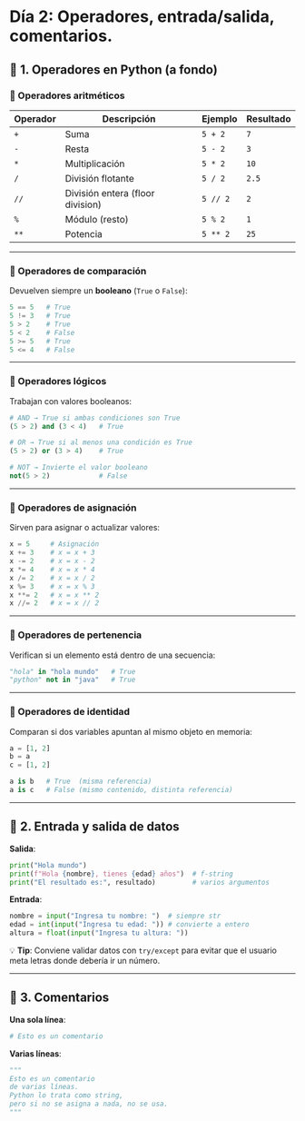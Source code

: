 # Día 2: Operadores, entrada/salida, comentarios.

## 📌 1. Operadores en Python (a fondo)

### 🔹 Operadores aritméticos

| Operador | Descripción                      | Ejemplo  | Resultado |
| -------- | -------------------------------- | -------- | --------- |
| `+`      | Suma                             | `5 + 2`  | `7`       |
| `-`      | Resta                            | `5 - 2`  | `3`       |
| `*`      | Multiplicación                   | `5 * 2`  | `10`      |
| `/`      | División flotante                | `5 / 2`  | `2.5`     |
| `//`     | División entera (floor division) | `5 // 2` | `2`       |
| `%`      | Módulo (resto)                   | `5 % 2`  | `1`       |
| `**`     | Potencia                         | `5 ** 2` | `25`      |

---

### 🔹 Operadores de comparación

Devuelven siempre un **booleano** (`True` o `False`):

```python
5 == 5   # True
5 != 3   # True
5 > 2    # True
5 < 2    # False
5 >= 5   # True
5 <= 4   # False
```

---

### 🔹 Operadores lógicos

Trabajan con valores booleanos:

```python
# AND → True si ambas condiciones son True
(5 > 2) and (3 < 4)   # True

# OR → True si al menos una condición es True
(5 > 2) or (3 > 4)    # True

# NOT → Invierte el valor booleano
not(5 > 2)            # False
```

---

### 🔹 Operadores de asignación

Sirven para asignar o actualizar valores:

```python
x = 5     # Asignación
x += 3    # x = x + 3
x -= 2    # x = x - 2
x *= 4    # x = x * 4
x /= 2    # x = x / 2
x %= 3    # x = x % 3
x **= 2   # x = x ** 2
x //= 2   # x = x // 2
```

---

### 🔹 Operadores de pertenencia

Verifican si un elemento está dentro de una secuencia:

```python
"hola" in "hola mundo"   # True
"python" not in "java"   # True
```

---

### 🔹 Operadores de identidad

Comparan si dos variables apuntan al mismo objeto en memoria:

```python
a = [1, 2]
b = a
c = [1, 2]

a is b   # True  (misma referencia)
a is c   # False (mismo contenido, distinta referencia)
```

---

## 📌 2. Entrada y salida de datos

**Salida**:

```python
print("Hola mundo")
print(f"Hola {nombre}, tienes {edad} años")  # f-string
print("El resultado es:", resultado)         # varios argumentos
```

**Entrada**:

```python
nombre = input("Ingresa tu nombre: ")  # siempre str
edad = int(input("Ingresa tu edad: ")) # convierte a entero
altura = float(input("Ingresa tu altura: "))
```

💡 **Tip**: Conviene validar datos con `try/except` para evitar que el usuario meta letras donde debería ir un número.

---

## 📌 3. Comentarios

**Una sola línea**:

```python
# Esto es un comentario
```

**Varias líneas**:

```python
"""
Esto es un comentario
de varias líneas.
Python lo trata como string,
pero si no se asigna a nada, no se usa.
"""
```

